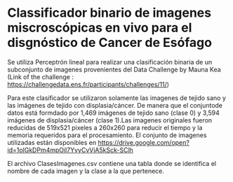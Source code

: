# Classificador binario de imagenes miscroscópicas en vivo para el disgnóstico de Cancer de Esófago

Se utiliza Perceptrón lineal para realizar una clasificación binaria de un subconjunto de imagenes provenientes del Data Challenge by Mauna Kea 
(Link of the challenge : https://challengedata.ens.fr/participants/challenges/11/)

Para este clasificador se utilizaron solamente las imagenes de tejido sano y las imágenes de tejido con displasia/cáncer.
De manera que el conjuntode datos está formdado por 1,469 imágenes de tejido sano (clase 0)  y 3,594 imágenes de displasia/cáncer (clase 1).Las imagenes originales fueron reducidas de 519x521 pixeles a 260x260 para reducir el tiempo y la memoria requeridos para el procesamiento. El conjunto de imagenes utilizadas están disponibles en https://drive.google.com/open?id=1olGkDPm4mpOil7YvyCvVjA5kSck-SClh

El archivo ClasesImagenes.csv contiene una tabla donde se identifica el nombre de cada imagen y la clase a la que pertenece.






